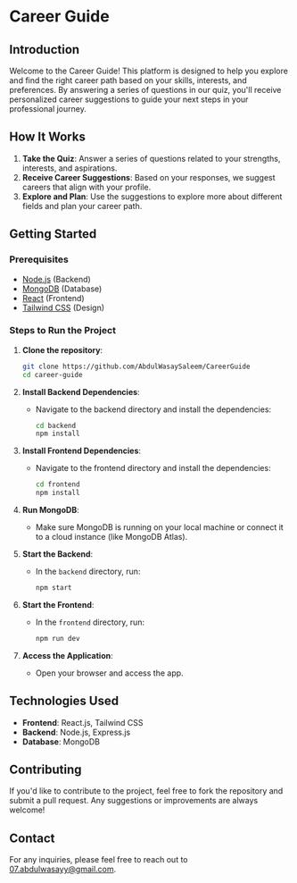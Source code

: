 # Career Guide

## Introduction
Welcome to the Career Guide! This platform is designed to help you explore and find the right career path based on your skills, interests, and preferences. By answering a series of questions in our quiz, you'll receive personalized career suggestions to guide your next steps in your professional journey.

## How It Works
1. **Take the Quiz**: Answer a series of questions related to your strengths, interests, and aspirations.
2. **Receive Career Suggestions**: Based on your responses, we suggest careers that align with your profile.
3. **Explore and Plan**: Use the suggestions to explore more about different fields and plan your career path.

## Getting Started

### Prerequisites
- [Node.js](https://nodejs.org/en/) (Backend)
- [MongoDB](https://www.mongodb.com/) (Database)
- [React](https://reactjs.org/) (Frontend)
- [Tailwind CSS](https://tailwindcss.com/) (Design)

### Steps to Run the Project

1. **Clone the repository**:
   ```bash
   git clone https://github.com/AbdulWasaySaleem/CareerGuide
   cd career-guide
   ```

2. **Install Backend Dependencies**:
   - Navigate to the backend directory and install the dependencies:
     ```bash
     cd backend
     npm install
     ```

3. **Install Frontend Dependencies**:
   - Navigate to the frontend directory and install the dependencies:
     ```bash
     cd frontend
     npm install
     ```

4. **Run MongoDB**:
   - Make sure MongoDB is running on your local machine or connect it to a cloud instance (like MongoDB Atlas).

5. **Start the Backend**:
   - In the `backend` directory, run:
     ```bash
     npm start
     ```

6. **Start the Frontend**:
   - In the `frontend` directory, run:
     ```bash
     npm run dev
     ```

7. **Access the Application**:
   - Open your browser and access the app.

## Technologies Used
- **Frontend**: React.js, Tailwind CSS
- **Backend**: Node.js, Express.js
- **Database**: MongoDB

## Contributing
If you'd like to contribute to the project, feel free to fork the repository and submit a pull request. Any suggestions or improvements are always welcome!


## Contact
For any inquiries, please feel free to reach out to 07.abdulwasayy@gmail.com.
```

